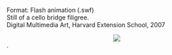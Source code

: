 
Format: Flash animation (.swf)<br />
Still of a cello bridge filigree.<br /> 
Digital Multimedia Art, Harvard Extension School, 2007<br />


<div style="text-align:center"><img src="https://www.dropbox.com/s/ypqiyc1d05r02da/Screen%20Shot%202021-09-06%20at%206.51.40%20PM.jpg?raw=1" /></div>.
